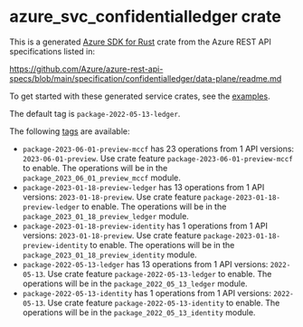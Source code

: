 # azure_svc_confidentialledger crate

This is a generated [Azure SDK for Rust](https://github.com/Azure/azure-sdk-for-rust) crate from the Azure REST API specifications listed in:

https://github.com/Azure/azure-rest-api-specs/blob/main/specification/confidentialledger/data-plane/readme.md

To get started with these generated service crates, see the [examples](https://github.com/Azure/azure-sdk-for-rust/blob/main/services/README.md#examples).

The default tag is `package-2022-05-13-ledger`.

The following [tags](https://github.com/Azure/azure-sdk-for-rust/blob/main/services/tags.md) are available:

- `package-2023-06-01-preview-mccf` has 23 operations from 1 API versions: `2023-06-01-preview`. Use crate feature `package-2023-06-01-preview-mccf` to enable. The operations will be in the `package_2023_06_01_preview_mccf` module.
- `package-2023-01-18-preview-ledger` has 13 operations from 1 API versions: `2023-01-18-preview`. Use crate feature `package-2023-01-18-preview-ledger` to enable. The operations will be in the `package_2023_01_18_preview_ledger` module.
- `package-2023-01-18-preview-identity` has 1 operations from 1 API versions: `2023-01-18-preview`. Use crate feature `package-2023-01-18-preview-identity` to enable. The operations will be in the `package_2023_01_18_preview_identity` module.
- `package-2022-05-13-ledger` has 13 operations from 1 API versions: `2022-05-13`. Use crate feature `package-2022-05-13-ledger` to enable. The operations will be in the `package_2022_05_13_ledger` module.
- `package-2022-05-13-identity` has 1 operations from 1 API versions: `2022-05-13`. Use crate feature `package-2022-05-13-identity` to enable. The operations will be in the `package_2022_05_13_identity` module.